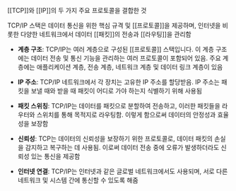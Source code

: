 [[TCP]]와 [[IP]]의 두 가지 주요 프로토콜을 결합한 것

TCP/IP 스택은 데이터 통신을 위한 핵심 규격 및 [[프로토콜]]을 제공하며, 인터넷을 비롯한 다양한 네트워크에서 데이터 [[패킷]]의 전송과 [[라우팅]]을 관리함

-  **계층 구조**: TCP/IP는 여러 계층으로 구성된 [[프로토콜]] 스택입니다. 이 계층 구조에는 데이터 전송 및 통신 기능을 관리하는 여러 프로토콜이 포함되어 있음. 주요 계층에는 애플리케이션 계층, 전송 계층, 네트워크 계층 및 데이터 링크 계층이 있음
    
- **IP 주소**: TCP/IP 네트워크에서 각 장치는 고유한 IP 주소를 할당받음. IP 주소는 패킷을 보낼 때와 받을 때 패킷이 어디로 가야 하는지 식별하기 위해 사용됨
    
- **패킷 스위칭**: TCP/IP는 데이터를 패킷으로 분할하여 전송하고, 이러한 패킷들을 라우터와 스위치를 통해 목적지로 라우팅함. 이렇게 함으로써 데이터의 안정성과 효율성을 보장함
    
- **신뢰성**: TCP는 데이터의 신뢰성을 보장하기 위한 프로토콜로, 데이터 패킷의 손실을 감지하고 복구하는 데 사용됨. 이로써 데이터 전송 중에 오류가 발생하더라도 신뢰성 있는 통신을 제공함
    
- **인터넷 연결**: TCP/IP는 인터넷과 같은 글로벌 네트워크에서도 사용되며, 서로 다른 네트워크 및 시스템 간에 통신할 수 있도록 해줌

